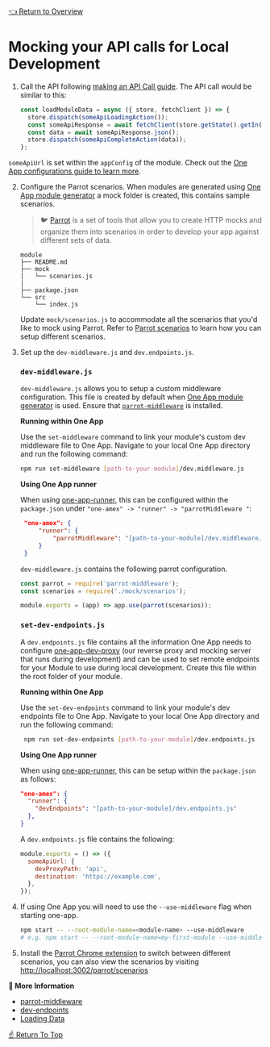 [👈 Return to Overview](./README.md)

# Mocking your API calls for Local Development


1.  Call the API following [making an API Call guide](../../recipes/Making-An-API-Call.md). The API call would be similar to this:

    ```javascript
    const loadModuleData = async ({ store, fetchClient }) => {
      store.dispatch(someApiLoadingAction());
      const someApiResponse = await fetchClient(store.getState().getIn(['config', 'someApiUrl']));
      const data = await someApiResponse.json();
      store.dispatch(someApiCompleteAction(data));
    };
    ```

`someApiUrl` is set within the `appConfig` of the module. Check out the [One App configurations guide to learn more](../modules/App-Configuration.md#provideStateConfig).

2. Configure the Parrot scenarios. When modules are generated using [One App module generator](https://github.com/americanexpress/one-app-cli/tree/master/packages/generator-one-app-module) a mock folder is created, this contains sample scenarios.

   > 🐦 [Parrot](https://github.com/americanexpress/parrot) is a set of tools that allow you to create HTTP mocks
   > and organize them into scenarios in order to develop your app against different sets of data.

    ```
    module
    ├── README.md
    ├── mock
    |   └── scenarios.js
    |
    ├── package.json
    └── src
        └── index.js
    ```

   Update `mock/scenarios.js` to accommodate all the scenarios that you'd like to mock using Parrot. Refer to [Parrot scenarios](https://github.com/americanexpress/parrot/blob/master/SCENARIOS.md) to learn how you can setup different scenarios.

3. Set up the `dev-middleware.js` and `dev.endpoints.js`.
  
    ### `dev-middleware.js`
  
   `dev-middleware.js` allows you to setup a custom middleware configuration. This file is created by default when [One App module generator](https://github.com/americanexpress/one-app-cli/tree/master/packages/generator-one-app-module) is used. Ensure that [`parrot-middleware`](https://github.com/americanexpress/parrot/tree/master/packages/parrot-middleware) is installed.

   **Running within One App**

   Use the `set-middleware` command to link your module's custom dev middleware file to One App. Navigate to your local One App directory and run the following command:

    ```bash
    npm run set-middleware [path-to-your-module]/dev.middleware.js
    ```

   **Using One App runner**

    When using [one-app-runner](https://github.com/americanexpress/one-app-cli/tree/master/packages/one-app-runner), this can be configured within the `package.json` under `"one-amex" -> "runner" -> "parrotMiddleware "`:
  
   ```json
    "one-amex": {
        "runner": {
            "parrotMiddleware": "[path-to-your-module]/dev.middleware.js"
        }
    }
   ```

    `dev-middleware.js` contains the following parrot configuration.

    ```javascript
    const parrot = require('parrot-middleware');
    const scenarios = require('./mock/scenarios');

    module.exports = (app) => app.use(parrot(scenarios));
    ```

    ### `set-dev-endpoints.js`

   A `dev.endpoints.js` file contains all the information One App needs to configure [one-app-dev-proxy](https://github.com/americanexpress/one-app-dev-proxy)
   (our reverse proxy and mocking server that runs during development) and can be used to set remote endpoints
   for your Module to use during local development. Create this file within the root folder of your module.

   **Running within One App**

   Use the `set-dev-endpoints` command to link your module's dev endpoints file to One App. Navigate to your local One App directory and run the following command: 

   ```bash
    npm run set-dev-endpoints [path-to-your-module]/dev.endpoints.js
   ```

   **Using One App runner**

   When using [one-app-runner](https://github.com/americanexpress/one-app-cli/tree/master/packages/one-app-runner), this can be setup within the `package.json` as follows:
  
    ```json
    "one-amex": {
      "runner": {
        "devEndpoints": "[path-to-your-module]/dev.endpoints.js"
      },
    }
    ```

   A `dev.endpoints.js` file contains the following:

   ```js
   module.exports = () => ({
     someApiUrl: {
       devProxyPath: 'api',
       destination: 'https://example.com',
     },
   });
    ```

4. If using One App you will need to use the `--use-middleware` flag when starting one-app.

    ```bash
    npm start -- --root-module-name=<module-name> --use-middleware
    # e.g. npm start -- --root-module-name=my-first-module --use-middleware
    ```

5. Install the [Parrot Chrome extension](https://chrome.google.com/webstore/detail/parrot-devtools/jckchajdleibnohnphddbiglgpjpbffn) to switch between different scenarios, you can also view the scenarios by visiting [http://localhost:3002/parrot/scenarios](http://localhost:3002/parrot/scenarios)

**📘 More Information**

* [parrot-middleware](https://github.com/americanexpress/one-app-cli/tree/master/packages/one-app-runner#parrot-middleware-optional)
* [dev-endpoints](https://github.com/americanexpress/one-app-cli/tree/master/packages/one-app-runner#dev-endpoints-optional)
* [Loading Data](../api/modules/Loading-Data.md)


[☝️ Return To Top](#mocking-your-api-calls-for-local-development)
